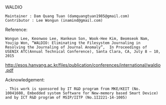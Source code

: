 WALDIO

    Maintainer : Dam Quang Tuan (damquangtuan1985@gmail.com)
    Contributor : Lee Wongun (inamind@gmail.com)

Reference:

    Wongun Lee, Keonwoo Lee, Hankeun Son, Wook-Hee Kim, Beomseok Nam, Youjip Won, “WALDIO: Eliminating the Filesystem Journaling in Resolving the Journaling of Journal Anomaly”,  In Proceedings of  USENIX ATC(Annual Technical Conference), Santa Clara, CA, July 8 – 10, 2015
http://esos.hanyang.ac.kr/files/publication/conferences/international/waldio.pdf

Acknowledgement:

    . This work is sponsored by IT R&D program from MKE/KEIT (No. 10041608, Embedded system Software for New-memory based Smart Device) and by ICT R&D program of MSIP/IITP (No.1I2221-14-1005)
